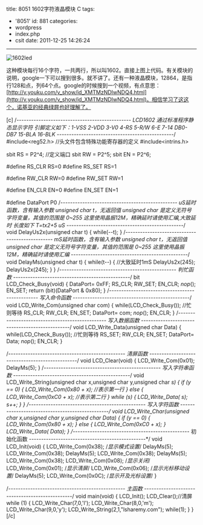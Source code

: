 title: 8051 1602字符液晶模块 C
tags:
  - '8051'
id: 881
categories:
  - wordpress
  - index.php
  - csit
date: 2011-12-25 14:26:24
---

![](http://i.minus.com/i5UnnevVXagQJ.jpg "1602led")

这种模块每行16个字符，一共两行，所以叫1602。直接上图上代码。有关模块的说明，google一下可以搜到很多。就不<!--more-->讲了。还有一种液晶模块，12864，是指行128和点，列64个点。google的时候搜到一个视频，有点意思：[http://v.youku.com/v_show/id_XMTMzNDIwNDQ4.html](http://v.youku.com/v_show/id_XMTMzNDIwNDQ4.html)。相信学习了这这个，诺基亚的经典绿屛也好理解了。

[c]
/*-----------------------------------------------
LCD1602
通过标准程序静态显示字符
引脚定义如下：1-VSS 2-VDD 3-V0 4-RS 5-R/W 6-E 7-14 DB0-DB7 15-BLA 16-BLK
------------------------------------------------*/
#include&lt;reg52.h&gt; //头文件包含特殊功能寄存器的定义
#include&lt;intrins.h&gt;

sbit RS = P2^4;   //定义端口
sbit RW = P2^5;
sbit EN = P2^6;

#define RS_CLR RS=0
#define RS_SET RS=1

#define RW_CLR RW=0
#define RW_SET RW=1

#define EN_CLR EN=0
#define EN_SET EN=1

#define DataPort P0
/*------------------------------------------------
 uS延时函数，含有输入参数 unsigned char t，无返回值
 unsigned char 是定义无符号字符变量，其值的范围是
 0~255 这里使用晶振12M，精确延时请使用汇编,大致延时
 长度如下 T=tx2+5 uS
------------------------------------------------*/
void DelayUs2x(unsigned char t)
{
    while(--t);
}
/*------------------------------------------------
 mS延时函数，含有输入参数 unsigned char t，无返回值
 unsigned char 是定义无符号字符变量，其值的范围是
 0~255 这里使用晶振12M，精确延时请使用汇编
------------------------------------------------*/
void DelayMs(unsigned char t)
{
    while(t--)
    {
        //大致延时1mS
        DelayUs2x(245);
	    DelayUs2x(245);
    }
}
/*------------------------------------------------
              判忙函数
------------------------------------------------*/
bit LCD_Check_Busy(void)
{
    DataPort= 0xFF;
    RS_CLR;
    RW_SET;
    EN_CLR;
    _nop_();
    EN_SET;
    return (bit)(DataPort &amp; 0x80);
}
/*------------------------------------------------
              写入命令函数
------------------------------------------------*/
void LCD_Write_Com(unsigned char com)
{
    while(LCD_Check_Busy()); //忙则等待
    RS_CLR;
    RW_CLR;
    EN_SET;
    DataPort= com;
    _nop_();
    EN_CLR;
}
/*------------------------------------------------
              写入数据函数
------------------------------------------------*/
void LCD_Write_Data(unsigned char Data)
{
    while(LCD_Check_Busy()); //忙则等待
    RS_SET;
    RW_CLR;
    EN_SET;
    DataPort= Data;
    _nop_();
    EN_CLR;
}

/*------------------------------------------------
                清屏函数
------------------------------------------------*/
void LCD_Clear(void)
{
    LCD_Write_Com(0x01);
    DelayMs(5);
}
/*------------------------------------------------
              写入字符串函数
------------------------------------------------*/
void LCD_Write_String(unsigned char x,unsigned char y,unsigned char *s)
{
    if (y == 0)
 	{
	    LCD_Write_Com(0x80 + x);     //表示第一行
 	}
    else
 	{
 	   LCD_Write_Com(0xC0 + x);      //表示第二行
 	}
    while (*s)
 	{
        LCD_Write_Data( *s);
        s++;
 	}
}
/*------------------------------------------------
              写入字符函数
------------------------------------------------*/
void LCD_Write_Char(unsigned char x,unsigned char y,unsigned char Data)
{
    if (y == 0)
 	{
 	    LCD_Write_Com(0x80 + x);
 	}
    else
 	{
 	    LCD_Write_Com(0xC0 + x);
 	}
    LCD_Write_Data( Data);
}
/*------------------------------------------------
              初始化函数
------------------------------------------------*/
void LCD_Init(void)
{
    LCD_Write_Com(0x38);    /*显示模式设置*/
    DelayMs(5);
    LCD_Write_Com(0x38);
    DelayMs(5);
    LCD_Write_Com(0x38);
    DelayMs(5);
    LCD_Write_Com(0x38);
    LCD_Write_Com(0x08);    /*显示关闭*/
    LCD_Write_Com(0x01);    /*显示清屏*/
    LCD_Write_Com(0x06);    /*显示光标移动设置*/
    DelayMs(5);
    LCD_Write_Com(0x0C);    /*显示开及光标设置*/
}

/*------------------------------------------------
                    主函数
------------------------------------------------*/
void main(void)
{
    LCD_Init();
    LCD_Clear();//清屏
    while (1)
    {
        LCD_Write_Char(7,0,'l');
        LCD_Write_Char(8,0,'m');
        LCD_Write_Char(9,0,'y');
        LCD_Write_String(2,1,&quot;lsharemy.com&quot;);
        while(1);
    }
}
[/c]